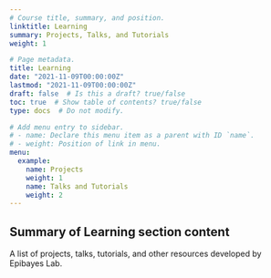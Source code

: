 ```yaml
---
# Course title, summary, and position.
linktitle: Learning
summary: Projects, Talks, and Tutorials
weight: 1

# Page metadata.
title: Learning
date: "2021-11-09T00:00:00Z"
lastmod: "2021-11-09T00:00:00Z"
draft: false  # Is this a draft? true/false
toc: true  # Show table of contents? true/false
type: docs  # Do not modify.

# Add menu entry to sidebar.
# - name: Declare this menu item as a parent with ID `name`.
# - weight: Position of link in menu.
menu:
  example:
    name: Projects
    weight: 1
    name: Talks and Tutorials
    weight: 2
---
```

## Summary of Learning section content
A list of projects, talks, tutorials, and other resources developed by Epibayes Lab.
